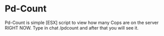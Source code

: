 # Pd-Count
Pd-Count is simple [ESX] script to view how many Cops are on the server RIGHT NOW. Type in chat /pdcount and after that you will see it.
